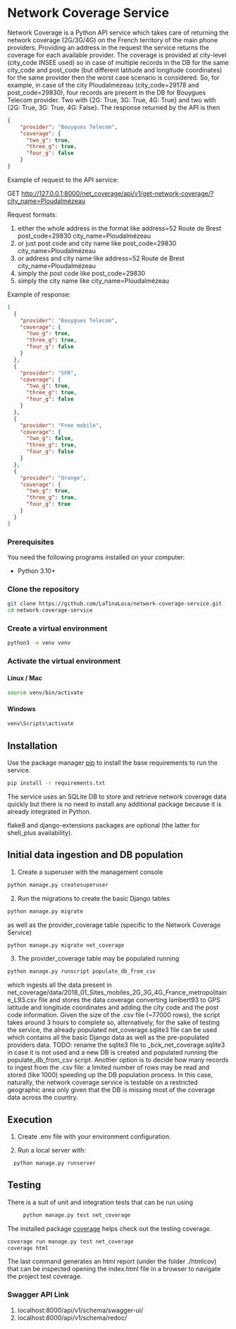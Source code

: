 # Network Coverage Service

Network Coverage is a Python API service which takes care of returning the network coverage (2G/3G/4G) on the French territory 
of the main phone providers. Providing an address in the request
the service returns the coverage for each available provider. 
The coverage is provided at city-level (city_code INSEE used) so in case of multiple records in the DB for the
same city_code and post_code (but different latitude and longitude coordinates) for the same provider then the 
worst case scenario is considered. 
So, for example, in case of the city Ploudalmézeau (city_code=29178 and post_code=29830), four records are present
in the DB for Bouygues Telecom provider. Two with {2G: True, 3G: True, 4G: True} and two with {2G: True,
3G: True, 4G: False}. The response returned by the API is then 
```json
{
    "provider": "Bouygues Telecom",
    "coverage": {
      "two_g": true,
      "three_g": true,
      "four_g": false
    }
}
```

Example of request to the API service:

GET http://127.0.0.1:8000/net_coverage/api/v1/get-network-coverage/?city_name=Ploudalmézeau

Request formats:
1) either the whole address in the format like address=52 Route de Brest post_code=29830 city_name=Ploudalmézeau
2) or just post code and city name like post_code=29830 city_name=Ploudalmézeau
3) or address and city name like address=52 Route de Brest city_name=Ploudalmézeau
4) simply the post code like post_code=29830
5) simply the city name like city_name=Ploudalmézeau

Example of response:
```json
[
  {
    "provider": "Bouygues Telecom",
    "coverage": {
      "two_g": true,
      "three_g": true,
      "four_g": false
    }
  },
  {
    "provider": "SFR",
    "coverage": {
      "two_g": true,
      "three_g": true,
      "four_g": false
    }
  },
  {
    "provider": "Free mobile",
    "coverage": {
      "two_g": false,
      "three_g": true,
      "four_g": false
    }
  },
  {
    "provider": "Orange",
    "coverage": {
      "two_g": true,
      "three_g": true,
      "four_g": true
    }
  }
]
```
### Prerequisites

You need the following programs installed on your computer:
- Python 3.10+

### Clone the repository

```bash
git clone https://github.com/LaTinaLoca/network-coverage-service.git
cd network-coverage-service
```

### Create a virtual environment

```bash
python3 -m venv venv
```

### Activate the virtual environment

#### Linux / Mac

```bash
source venv/bin/activate
```

#### Windows

```bash
venv\Scripts\activate
```

## Installation

Use the package manager [pip](https://pip.pypa.io/en/stable/) to install the base requirements
to run the service.
```bash
pip install -r requirements.txt
```
The service uses an SQLite DB to store and retrieve network coverage data quickly but there is no need
to install any additional package because it is already integrated in Python.

flake8 and django-extensions packages are optional (the latter for shell_plus availability).

## Initial data ingestion and DB population
1. Create a superuser with the management console
```bash
python manage.py createsuperuser
```
2. Run the migrations to create the basic Django tables 
```bash
python manage.py migrate
```
as well as the provider_coverage table (specific to the Network Coverage Service)
```bash
python manage.py migrate net_coverage
```
3. The provider_coverage table may be populated running 
```bash
python manage.py runscript populate_db_from_csv
```
which ingests all the data present in net_coverage/data/2018_01_Sites_mobiles_2G_3G_4G_France_metropolitaine_L93.csv
file and stores the data coverage converting lambert93 to GPS latitude and
longitude coordinates and adding the city code and the post code information.
Given the size of the .csv file (~77000 rows), the script takes around 3 hours to complete
so, alternatively, for the sake of testing the service, the already populated 
net_coverage.sqlite3 file can be used which contains all the basic Django data as well as the 
pre-populated providers data.
TODO: rename the sqlite3 file to _bck_net_coverage.sqlite3 in case it is not used
and a new DB is created and populated running the populate_db_from_csv script.
Another option is to decide how many records to ingest from the .csv file: a limited number of rows may be
read and stored (like 1000) speeding up the DB population process. 
In this case, naturally, the network coverage service is testable on a restricted
geographic area only given that the DB is missing most of the coverage data across the country.

## Execution
1. Create .env file with your environment configuration.

2. Run a local server with:
```bash
  python manage.py runserver
```

## Testing
There is a suit of unit and integration tests that can be run using
```bash
     python manage.py test net_coverage
```
The installed package [coverage](https://coverage.readthedocs.io/en/7.2.7/) helps check out the testing coverage.
```bash
coverage run manage.py test net_coverage
coverage html
```
The last command generates an html report (under the folder ./htmlcov) that can be inspected opening the index.html file
in a browser to navigate the project test coverage.

### Swagger API Link
1. localhost:8000/api/v1/schema/swagger-ui/
2. localhost:8000/api/v1/schema/redoc/